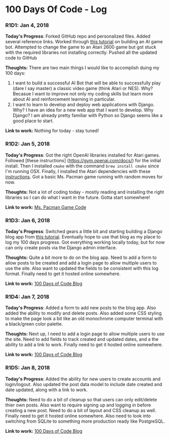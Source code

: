 # 100 Days Of Code - Log

### R1D1: Jan 4, 2018

**Today's Progress**: Forked GitHub repo and personalized files. Added several reference links. Worked through [this tutorial](https://medium.freecodecamp.org/how-to-build-an-ai-game-bot-using-openai-gym-and-universe-f2eb9bfbb40a) on building an AI game bot. Attempted to change the game to an Atari 2600 game but got stuck with the required libraries not installing correctly. Pushed all the updated code to GitHub

**Thoughts:** There are two main things I would like to accomplish duing my 100 days:
1. I want to build a successful AI Bot that will be able to successfully play (dare I say master) a classic video game (think Atari or NES). Why? Becasue I want to improve not only my coding skills but learn more about AI and reinforcement learning in particular.
2. I want to learn to develop and deploy web applications with Django. Why? I have an idea for a new web app that I want to develop. Why Django? I am already pretty familiar with Python so Django seems like a good place to start.

**Link to work:** Nothing for today - stay tuned!

### R1D2: Jan 5, 2018

**Today's Progress**: Got the right OpenAI libraries installed for Atari games. Followed [these instructions] (https://gym.openai.com/docs/) for the initial install. Then I installed `cmake` with the command `brew install cmake` since I'm running OSX. Finally, I installed the Atari dependencies with these [instructions](https://github.com/openai/gym#atari). Got a basic Ms. Pacman game running with random moves for now.

**Thoughts:** Not a lot of coding today - mostly reading and installing the right libraries so I can do what I want in the future. Gotta start somewhere!

**Link to work:** [Ms. Pacman Game Code](https://github.com/NateParsons/100-days-of-code/blob/master/ai-game-bot/simple-ms-pacman.py)

### R1D3: Jan 6, 2018

**Today's Progress**: Switched gears a little bit and starting building a Django blog app from [this tutorial](https://djangoforbeginners.com/blog/). Eventually hope to use that blog as my place to log my 100 days progress. Got everything working locally today, but for now can only create posts via the Django admin interface.

**Thoughts:** Quite a bit more to do on the blog app. Need to add a form to allow posts to be created and add a login page to allow multiple users to use the site. Also want to updated the fields to be consistent with this log format. Finally need to get it hosted online somewhere.

**Link to work:** [100 Days of Code Blog](https://github.com/NateParsons/100-days-of-code/tree/master/code100blog)

### R1D4: Jan 7, 2018

**Today's Progress**: Added a form to add new posts to the blog app. Also added the ability to modify and delete posts. Also added some CSS styling to make the page look a bit like an old monochrome computer terminal with a black/green color palette.

**Thoughts:** Next up, I need to add a login page to allow multiple users to use the site. Need to add fields to track created and updated dates, and a the ability to add a link to work. Finally need to get it hosted online somewhere.

**Link to work:** [100 Days of Code Blog](https://github.com/NateParsons/100-days-of-code/tree/master/code100blog)

### R1D5: Jan 8, 2018

**Today's Progress**: Added the ability for new users to create accounts and login/logout. Also updated the post data model to include date created and date updated, along with a link to work.

**Thoughts:** Need to do a bit of cleanup so that users can only edit/delete thier own posts. Also want to require signing up and logging in before creating a new post. Need to do a bit of layout and CSS cleanup as well. Finally need to get it hosted online somewhere. Also need to look into switching from SQLite to something more production ready like PostgreSQL.

**Link to work:** [100 Days of Code Blog](https://github.com/NateParsons/100-days-of-code/tree/master/code100blog)

